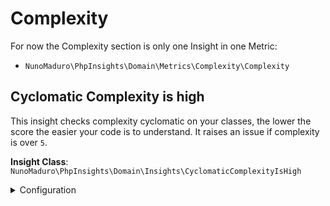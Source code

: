 # Complexity

For now the Complexity section is only one Insight in one Metric:

* `NunoMaduro\PhpInsights\Domain\Metrics\Complexity\Complexity` <Badge text="Complexity" type="warn" vertical="middle"/>

## Cyclomatic Complexity is high <Badge text="^1.0"/> <Badge text="Complexity" type="warn"/>

This insight checks complexity cyclomatic on your classes, the lower the score the easier your code is to understand. It raises an issue if complexity is over `5`.

**Insight Class**: `NunoMaduro\PhpInsights\Domain\Insights\CyclomaticComplexityIsHigh`

<details>
    <summary>Configuration</summary>

```php
\NunoMaduro\PhpInsights\Domain\Insights\CyclomaticComplexityIsHigh::class => [
     'maxComplexity' => 5,
]
```
</details>

<!--
Insight template
##  <Badge text="^1.0"/> <Badge text="Complexity" type="warn"/>

This sniff

**Insight Class**: ``

<details>
    <summary>Configuration</summary>

```php

```
</details>
-->
